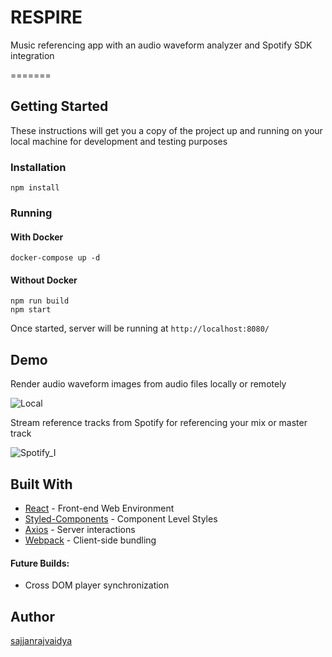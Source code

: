 # RESPIRE
Music referencing app with an audio waveform analyzer and Spotify SDK integration

=======
## Getting Started
These instructions will get you a copy of the project up and running on your local machine for development and testing purposes

### Installation
```
npm install
```

### Running

#### With Docker
```
docker-compose up -d
```

#### Without Docker
```
npm run build
npm start
```

Once started, server will be running at `http://localhost:8080/`

## Demo
Render audio waveform images from audio files locally or remotely

![Local](https://github.com/sajjanrajvaidya/mvp/blob/master/Respire%20Local%20Render%20GIF-downsized_large.gif)

Stream reference tracks from Spotify for referencing your mix or master track

![Spotify_I](https://github.com/sajjanrajvaidya/mvp/blob/master/Spotify%20Integration%20Phase%20I%20GIF-downsized_large.gif)

## Built With
* [React](https://reactjs.org/) - Front-end Web Environment
* [Styled-Components](https://styled-components.com/) - Component Level Styles
* [Axios](https://www.npmjs.com/package/axios) - Server interactions
* [Webpack](https://webpack.js.org/) - Client-side bundling

#### Future Builds:
* Cross DOM player synchronization

## Author
[sajjanrajvaidya](https://github.com/sajjanrajvaidya)
